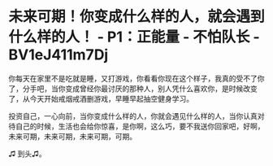 # 未来可期！你变成什么样的人，就会遇到什么样的人！ - P1：正能量 - 不怕队长 - BV1eJ411m7Dj

你每天在家里不是吃就是睡，又打游戏，你看看你现在这个样子，我真的受不了你了，分手吧，当你变成曾经你最讨厌的那种人，别人凭什么喜欢你，是时候改变了，从今天开始戒烟戒酒删游戏，早睡早起抽空健身学习。

投资自己，一心向前，当你变成什么样的人，你就会遇见什么样的人，当你认真对待自己的时候，生活也会给你惊喜，是你啊，这么巧，要不我送你回家吧，好啊，未来可期，未来可期，未来可期，可期。

♫ 到头♫。